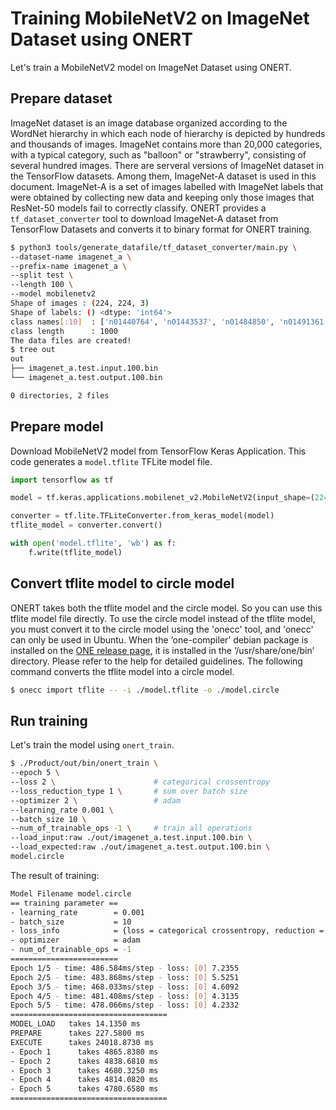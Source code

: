 # Training MobileNetV2 on ImageNet Dataset using ONERT

Let's train a MobileNetV2 model on ImageNet Dataset using ONERT.

## Prepare dataset

ImageNet dataset is an image database organized according to the WordNet hierarchy in which each node of hierarchy is depicted by hundreds and thousands of images. ImageNet contains more than 20,000 categories, with a typical category, such as "balloon" or "strawberry", consisting of several hundred images. There are serveral versions of ImageNet dataset in the TensorFlow datasets. Among them, ImageNet-A dataset is used in this document. ImageNet-A is a set of images labelled with ImageNet labels that were obtained by collecting new data and keeping only those images that ResNet-50 models fail to correctly classify. ONERT provides a `tf_dataset_converter` tool to download ImageNet-A dataset from TensorFlow Datasets and converts it to binary format for ONERT training.

```bash
$ python3 tools/generate_datafile/tf_dataset_converter/main.py \
--dataset-name imagenet_a \
--prefix-name imagenet_a \
--split test \
--length 100 \
--model mobilenetv2
Shape of images : (224, 224, 3)
Shape of labels: () <dtype: 'int64'>
class names[:10]  : ['n01440764', 'n01443537', 'n01484850', 'n01491361', 'n01494475', 'n01496331', 'n01498041', 'n01514668', 'n01514859', 'n01518878']
class length      : 1000
The data files are created!
$ tree out
out
├── imagenet_a.test.input.100.bin
└── imagenet_a.test.output.100.bin

0 directories, 2 files
```

## Prepare model

Download MobileNetV2 model from TensorFlow Keras Application. This code generates a `model.tflite` TFLite model file.

```python
import tensorflow as tf

model = tf.keras.applications.mobilenet_v2.MobileNetV2(input_shape=(224,224,3))

converter = tf.lite.TFLiteConverter.from_keras_model(model)
tflite_model = converter.convert()

with open('model.tflite', 'wb') as f:
    f.write(tflite_model)
```

## Convert tflite model to circle model

ONERT takes both the tflite model and the circle model. So you can use this tflite model file directly. To use the circle model instead of the tflite model, you must convert it to the circle model using the 'onecc' tool, and 'onecc' can only be used in Ubuntu. When the ‘one-compiler’ debian package is installed on the [ONE release page](https://github.com/Samsung/ONE/releases), it is installed in the ‘/usr/share/one/bin’ directory. Please refer to the help for detailed guidelines. The following command converts the tflite model into a circle model.

```bash
$ onecc import tflite -- -i ./model.tflite -o ./model.circle
```

## Run training

Let's train the model using `onert_train`.

```bash
$ ./Product/out/bin/onert_train \
--epoch 5 \
--loss 2 \                      # categorical crossentropy
--loss_reduction_type 1 \       # sum over batch size
--optimizer 2 \                 # adam
--learning_rate 0.001 \
--batch_size 10 \
--num_of_trainable_ops -1 \     # train all operations
--load_input:raw ./out/imagenet_a.test.input.100.bin \
--load_expected:raw ./out/imagenet_a.test.output.100.bin \
model.circle
```

The result of training:
```bash
Model Filename model.circle
== training parameter ==
- learning_rate        = 0.001
- batch_size           = 10
- loss_info            = {loss = categorical crossentropy, reduction = sum over batch size}
- optimizer            = adam
- num_of_trainable_ops = -1
========================
Epoch 1/5 - time: 486.584ms/step - loss: [0] 7.2355
Epoch 2/5 - time: 483.868ms/step - loss: [0] 5.5251
Epoch 3/5 - time: 468.033ms/step - loss: [0] 4.6092
Epoch 4/5 - time: 481.408ms/step - loss: [0] 4.3135
Epoch 5/5 - time: 478.066ms/step - loss: [0] 4.2332
===================================
MODEL_LOAD   takes 14.1350 ms
PREPARE      takes 227.5800 ms
EXECUTE      takes 24018.8730 ms
- Epoch 1      takes 4865.8380 ms
- Epoch 2      takes 4838.6810 ms
- Epoch 3      takes 4680.3250 ms
- Epoch 4      takes 4814.0820 ms
- Epoch 5      takes 4780.6580 ms
===================================
```
